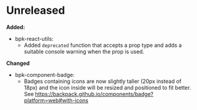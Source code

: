 # Unreleased

**Added:**
 - bpk-react-utils:
   - Added `deprecated` function that accepts a prop type and adds a suitable console warning when the prop is used.

**Changed**

- bpk-component-badge:
  - Badges containing icons are now slightly taller (20px instead of 18px) and the icon inside will be resized and positioned to fit better. See https://backpack.github.io/components/badge?platform=web#with-icons
